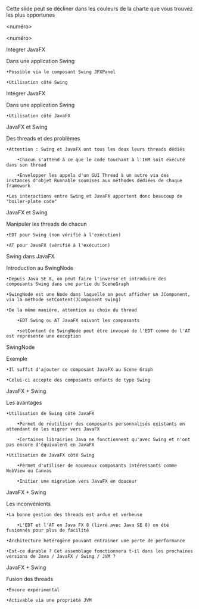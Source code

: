 Cette slide peut se décliner dans les couleurs de la charte que vous trouvez les plus opportunes

<numéro>

<numéro>

Intégrer JavaFX

Dans une application Swing

    •Possible via le composant Swing JFXPanel 

    •Utilisation côté Swing 

 

Intégrer JavaFX

Dans une application Swing

    •Utilisation côté JavaFX 

 

JavaFX et Swing

Des threads et des problèmes

    •Attention : Swing et JavaFX ont tous les deux leurs threads dédiés 

        •Chacun s'attend à ce que le code touchant à l'IHM soit exécuté dans son thread         

        •Envelopper les appels d'un GUI Thread à un autre via des instances d'objet Runnable soumises aux méthodes dédiées de chaque framework 

    •Les interactions entre Swing et JavaFX apportent donc beaucoup de "boiler-plate code" 

 

JavaFX et Swing

Manipuler les threads de chacun

    •EDT pour Swing (non vérifié à l'exécution) 

    •AT pour JavaFX (vérifié à l'exécution) 

 

Swing dans JavaFX

Introduction au SwingNode

    •Depuis Java SE 8, on peut faire l'inverse et introduire des composants Swing dans une partie du SceneGraph 

    •SwingNode est une Node dans laquelle on peut afficher un JComponent, via la méthode setContent(JComponent swing) 

    •De la même manière, attention au choix du thread 

        •EDT Swing ou AT JavaFX suivant les composants 

        •setContent de SwingNode peut être invoqué de l'EDT comme de l'AT est représente une exception 

 

SwingNode

Exemple

    •Il suffit d'ajouter ce composant JavaFX au Scene Graph 

    •Celui-ci accepte des composants enfants de type Swing 

 

JavaFX + Swing

Les avantages

    •Utilisation de Swing côté JavaFX 

        •Permet de réutiliser des composants personnalisés existants en attendant de les migrer vers JavaFX 

        •Certaines librairies Java ne fonctionnent qu'avec Swing et n'ont pas encore d'équivalent en JavaFX 

    •Utilisation de JavaFX côté Swing 

        •Permet d'utiliser de nouveaux composants intéressants comme WebView ou Canvas 

        •Initier une migration vers JavaFX en douceur 

 

JavaFX + Swing

Les inconvénients

    •La bonne gestion des threads est ardue et verbeuse 

        •L'EDT et l'AT en Java FX 8 (livré avec Java SE 8) on été fusionnés pour plus de facilité 

    •Architecture hétérogène pouvant entrainer une perte de performance 

    •Est-ce durable ? Cet assemblage fonctionnera t-il dans les prochaines versions de Java / JavaFX / Swing / JVM ? 

 

JavaFX + Swing

Fusion des threads

    •Encore expérimental 

    •Activable via une propriété JVM 

 
